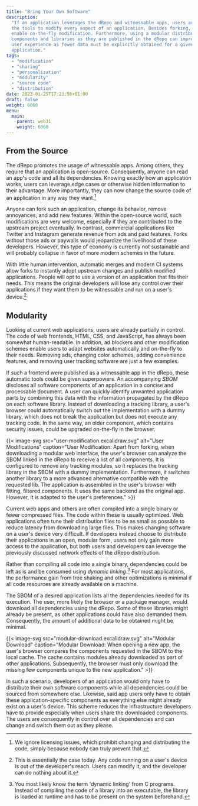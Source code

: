 ```yaml
---
title: "Bring Your Own Software"
description:
  "If an application leverages the dRepo and witnessable apps, users are given
  the tools to modify every aspect of an application. Besides forking, SBOMs
  enable on-the-fly modification. Furthermore, using a modular distribution of
  components and libraries as they are published in the dRepo can improve the
  user experience as fewer data must be explicitly obtained for a given
  application."
tags:
  - "modification"
  - "sharing"
  - "personalization"
  - "modularity"
  - "source code"
  - "distribution"
date: 2023-01-25T17:23:56+01:00
draft: false
weight: 6060
menu:
  main:
    parent: web31
    weight: 6060
---
```


## From the Source

The dRepo promotes the usage of witnessable apps. Among others, they require
that an application is open-source. Consequently, anyone can read an app's code
and all its dependencies. Knowing exactly how an application works, users can
leverage edge cases or otherwise hidden information to their advantage. More
importantly, they can now change the source code of an application in any way
they want.[^license]

[^license]:
    We ignore licensing issues, which prohibit changing and distributing the
    code, simply because nobody can truly prevent that.

Anyone can fork such an application, change its behavior, remove annoyances, and
add new features. Within the open-source world, such modifications are very
welcome, especially if they are contributed to the upstream project eventually.
In contrast, commercial applications like Twitter and Instagram generate revenue
from ads and paid features. Forks without those ads or paywalls would jeopardize
the livelihood of these developers. However, this type of economy is currently
not sustainable and will probably collapse in favor of more modern schemes in
the future.

With little human intervention, automatic merges and modern CI systems allow
forks to instantly adopt upstream changes and publish modified applications.
People will opt to use a version of an application that fits their needs. This
means the original developers will lose any control over their applications if
they want them to be witnessable and run on a user's device.[^control]

[^control]:
    This is essentially the case today. Any code running on a user's device is
    out of the developer's reach. Users can modify it, and the developer can do
    nothing about it.

## Modularity

Looking at current web applications, users are already partially in control. The
code of web frontends, HTML, CSS, and JavaScript, has always been somewhat
human-readable. In addition, ad blockers and other modification schemes enable
users to adapt websites automatically and on-the-fly to their needs. Removing
ads, changing color schemes, adding convenience features, and removing user
tracking software are just a few examples.

If such a frontend were published as a witnessable app in the dRepo, these
automatic tools could be given superpowers. An accompanying _SBOM_ discloses all
software components of an application in a concise and processable document. A
user can quickly identify unwanted application parts by combining this data with
the information propagated by the dRepo on each software library. Instead of
downloading a tracking library, a user's browser could automatically switch out
the implementation with a dummy library, which does not break the application
but does not execute any tracking code. In the same way, an older component,
which contains security issues, could be upgraded on-the-fly in the browser.

{{< image-svg
  src="user-modification.excalidraw.svg"
  alt="User Modifications"
  caption="User Modification: Apart from forking, when downloading a modular web interface, the user's browser can analyze the SBOM linked in the dRepo to receive a list of all components. It is configured to remove any tracking modules, so it replaces the tracking library in the SBOM with a dummy implementation. Furthermore, it switches another library to a more advanced alternative compatible with the requested lib. The application is assembled in the user's browser with fitting, filtered components. It uses the same backend as the original app. However, it is adapted to the user's preferences." >}}

Current web apps and others are often compiled into a single binary or fewer
compressed files. The code within these is usually optimized. Web applications
often tune their distribution files to be as small as possible to reduce latency
from downloading large files. This makes changing software on a user's device
very difficult. If developers instead choose to distribute their applications in
an open, modular form, users not only gain more access to the application, but
both users and developers can leverage the previously discussed network effects
of the dRepo distribution.

Rather than compiling all code into a single binary, dependencies could be left
as is and be consumed using _dynamic linking_.[^linking] For most applications,
the performance gain from tree shaking and other optimizations is minimal if all
code resources are already available on a machine.

[^linking]:
    You most likely know the term 'dynamic linking' from C programs. Instead of
    compiling the code of a library into an executable, the library is loaded at
    runtime and has to be present on the system beforehand.

The SBOM of a desired application lists all the dependencies needed for its
execution. The user, more likely the browser or a package manager, would
download all dependencies using the dRepo. Some of these libraries might already
be present, as other applications could have also demanded them. Consequently,
the amount of additional data to be obtained might be minimal.

{{< image-svg
  src="modular-download.excalidraw.svg"
  alt="Modular Download"
  caption="Modular Download: When opening a new app, the user's browser compares the components requested in the SBOM to the local cache. The cache contains modules already downloaded as part of other applications. Subsequently, the browser must only download the missing few components unique to the new application." >}}

In such a scenario, developers of an application would only have to distribute
their own software components while all dependencies could be sourced from
somewhere else. Likewise, said app users only have to obtain these
application-specific components as everything else might already exist on a
user's device. This scheme reduces the infrastructure developers have to provide
especially when users share the downloaded components. The users are
consequently in control over all dependencies and can change and switch them out
as they please.

<!-- ## Bring Your Own Storage, Data, Compute, ... -->
<!-- this belongs to witnessable.app -->

<!-- bring own storage, data -->
<!-- as actually safe apps promote and demand openness and interoperability, users want to bring their own infrastructure -->